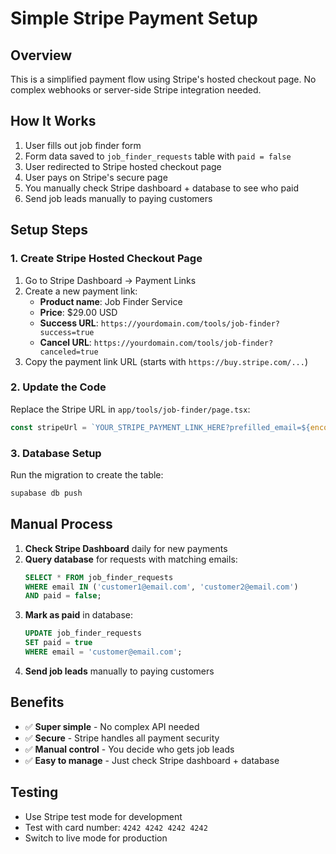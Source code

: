 # Simple Stripe Payment Setup

## Overview
This is a simplified payment flow using Stripe's hosted checkout page. No complex webhooks or server-side Stripe integration needed.

## How It Works
1. User fills out job finder form
2. Form data saved to `job_finder_requests` table with `paid = false`
3. User redirected to Stripe hosted checkout page
4. User pays on Stripe's secure page
5. You manually check Stripe dashboard + database to see who paid
6. Send job leads manually to paying customers

## Setup Steps

### 1. Create Stripe Hosted Checkout Page
1. Go to Stripe Dashboard → Payment Links
2. Create a new payment link:
   - **Product name**: Job Finder Service
   - **Price**: $29.00 USD
   - **Success URL**: `https://yourdomain.com/tools/job-finder?success=true`
   - **Cancel URL**: `https://yourdomain.com/tools/job-finder?canceled=true`
3. Copy the payment link URL (starts with `https://buy.stripe.com/...`)

### 2. Update the Code
Replace the Stripe URL in `app/tools/job-finder/page.tsx`:
```typescript
const stripeUrl = `YOUR_STRIPE_PAYMENT_LINK_HERE?prefilled_email=${encodeURIComponent(form.email)}`;
```

### 3. Database Setup
Run the migration to create the table:
```bash
supabase db push
```

## Manual Process
1. **Check Stripe Dashboard** daily for new payments
2. **Query database** for requests with matching emails:
   ```sql
   SELECT * FROM job_finder_requests 
   WHERE email IN ('customer1@email.com', 'customer2@email.com')
   AND paid = false;
   ```
3. **Mark as paid** in database:
   ```sql
   UPDATE job_finder_requests 
   SET paid = true 
   WHERE email = 'customer@email.com';
   ```
4. **Send job leads** manually to paying customers

## Benefits
- ✅ **Super simple** - No complex API needed
- ✅ **Secure** - Stripe handles all payment security
- ✅ **Manual control** - You decide who gets job leads
- ✅ **Easy to manage** - Just check Stripe dashboard + database

## Testing
- Use Stripe test mode for development
- Test with card number: `4242 4242 4242 4242`
- Switch to live mode for production 